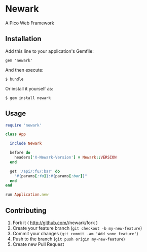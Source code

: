 # Newark

A Pico Web Framework

## Installation

Add this line to your application's Gemfile:

    gem 'newark'

And then execute:

    $ bundle

Or install it yourself as:

    $ gem install newark

## Usage

```ruby
require 'newark'

class App

  include Newark

  before do
    headers['X-Newark-Version'] = Newark::VERSION
  end

  get '/api/:fu/:bar' do
    "#{params[:fu]}:#{params[:bar]}"
  end
end

run Application.new
```

## Contributing

1. Fork it ( http://github.com/<my-github-username>/newark/fork )
2. Create your feature branch (`git checkout -b my-new-feature`)
3. Commit your changes (`git commit -am 'Add some feature'`)
4. Push to the branch (`git push origin my-new-feature`)
5. Create new Pull Request
